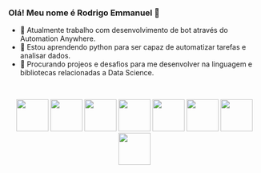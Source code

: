 ### Olá! Meu nome é Rodrigo Emmanuel 👋

<!--
**RodrigoEmmanuel/RodrigoEmmanuel** is a ✨ _special_ ✨ repository because its `README.md` (this file) appears on your GitHub profile.

Here are some ideas to get you started:

- 💬 Ask me about ...
- 📫 How to reach me: ...
- 😄 Pronouns: ...
- ⚡ Fun fact: ...
-->

- 🔭 Atualmente trabalho com desenvolvimento de bot através do Automation Anywhere.
- 🌱 Estou aprendendo python para ser capaz de automatizar tarefas e analisar dados.
- 🤔 Procurando projeos e desafios para me desenvolver na linguagem e bibliotecas relacionadas a Data Science.


<table>
  <tbody>
    <br>
    <p align="center">
      <img height="64px" src="https://cdn.svgporn.com/logos/html-5.svg">
      <img height="64px" src="https://cdn.svgporn.com/logos/css-3.svg">
      <img height="64px" src="https://cdn.svgporn.com/logos/javascript.svg">
      <img height="64px" src="https://cdn.svgporn.com/logos/git-icon.svg">
      <img height="64px" src="https://cdn.svgporn.com/logos/visual-studio-code.svg">
      <img height="64px" src="https://cdn.svgporn.com/logos/python.svg">
      <img height="64px" src="https://cdn.svgporn.com/logos/nodejs-icon.svg">
      <img height="64px" src="https://cdn.svgporn.com/logos/c-sharp.svg">
    </p>
  </tbody>
</table>


